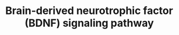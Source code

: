 ---
annotations:
- type: Pathway Ontology
  value: brain-derived neurotrophic factor signaling pathway
authors:
- NetPath
- MaintBot
- Christine Chichester
- Egonw
- Zari
- Evelo
- Mkutmon
- Khanspers
- Eweitz
description: Brain-derived neurotrophic factor (BDNF) is a neurotrophin essential
  for growth, differentiation, plasticity, and survival of neurons. BDNF is also required
  for processes such as energy metabolism, behavior, mental health, learning, memory,
  stress, pain and apoptosis. BDNF is implicated in various neuronal disorders such
  as Alzheimer's disease, Huntington's disease, depression, and bipolar disorder.  BDNF
  binds to tyrosine kinase receptor known as tropomyosin-related kinase B (TrkB).
  It also binds with low affinity to p75 neurotrophin receptor (p75NTR). BDNF and
  its receptors are expressed throughout the central and peripheral nervous system.  BDNF
  signaling is elicited when it dimerizes and binds to TrkB, resulting in the receptor
  dimerization and autophosphorylation. The activation of the receptor results in
  its interaction with molecules such as Shp2, Shc and PLC-gamma. These molecules
  further interact and modify their downstream targets leading to various neuronal
  processes. BDNF activates the signaling cascades such as PLC/PKC, PI3K/Akt, Ras/Erk,
  AMPK/ACC and NFκB pathways. BDNF through PLC/PKC pathway leads to release of intracellular
  calcium and regulation of synaptic plasticity. It also maintains synaptic plasticity
  through cAMP/PKA signaling. Activation of PI3K/Akt pathway through BDNF/TrkB interaction
  inhibits cell apoptosis by decreasing the expression of BIM. However, BDNF/p75NTR
  interaction activates JNK through TRAF6, which leads to apoptosis. Activation of
  JNK3 also leads to proteolytic cleavage of the p75NTR by TACE. PI3K/Akt also leads
  to activation of mTOR pathway and subsequently protein synthesis. Ras/Erk signaling
  is involved in cell proliferation, differentiation and protection of neurons. BDNF
  also leads to neuronal survival through Erk5/Mef pathway. Phosphorylation of synapsin
  by Erk1/2 leads to neurotransmitter release. BDNF signaling leads to nitric oxide
  production through NFκB pathway. BDNF induces neurite outgrowth through activation
  of JAK/STAT, Rac, and Cdc42 pathways. BDNF enhances oxidation of fat through AMPK
  mediated inhibition of ACC. It also plays role in microtubule assembly through inhibition
  of GSK3-beta. It leads to oxidative neuronal necrosis through activation of NCF
  molecules. BDNF also regulates the surface expression of AMPA and NMDA receptors.
  BDNF also regulates the expression of genes leading to processes such as differentiation
  of dendrites and calcification of cementoblast-like cells.  Proteins on this pathway
  have targeted assays available via the [https://assays.cancer.gov/available_assays?wp_id=WP2380
  CPTAC Assay Portal]
last-edited: 2021-12-24
organisms:
- Homo sapiens
redirect_from:
- /index.php/Pathway:WP2380
- /instance/WP2380
schema-jsonld:
- '@context': https://schema.org/
  '@id': https://wikipathways.github.io/pathways/WP2380.html
  '@type': Dataset
  creator:
    '@type': Organization
    name: WikiPathways
  description: Brain-derived neurotrophic factor (BDNF) is a neurotrophin essential
    for growth, differentiation, plasticity, and survival of neurons. BDNF is also
    required for processes such as energy metabolism, behavior, mental health, learning,
    memory, stress, pain and apoptosis. BDNF is implicated in various neuronal disorders
    such as Alzheimer's disease, Huntington's disease, depression, and bipolar disorder.  BDNF
    binds to tyrosine kinase receptor known as tropomyosin-related kinase B (TrkB).
    It also binds with low affinity to p75 neurotrophin receptor (p75NTR). BDNF and
    its receptors are expressed throughout the central and peripheral nervous system.  BDNF
    signaling is elicited when it dimerizes and binds to TrkB, resulting in the receptor
    dimerization and autophosphorylation. The activation of the receptor results in
    its interaction with molecules such as Shp2, Shc and PLC-gamma. These molecules
    further interact and modify their downstream targets leading to various neuronal
    processes. BDNF activates the signaling cascades such as PLC/PKC, PI3K/Akt, Ras/Erk,
    AMPK/ACC and NFκB pathways. BDNF through PLC/PKC pathway leads to release of intracellular
    calcium and regulation of synaptic plasticity. It also maintains synaptic plasticity
    through cAMP/PKA signaling. Activation of PI3K/Akt pathway through BDNF/TrkB interaction
    inhibits cell apoptosis by decreasing the expression of BIM. However, BDNF/p75NTR
    interaction activates JNK through TRAF6, which leads to apoptosis. Activation
    of JNK3 also leads to proteolytic cleavage of the p75NTR by TACE. PI3K/Akt also
    leads to activation of mTOR pathway and subsequently protein synthesis. Ras/Erk
    signaling is involved in cell proliferation, differentiation and protection of
    neurons. BDNF also leads to neuronal survival through Erk5/Mef pathway. Phosphorylation
    of synapsin by Erk1/2 leads to neurotransmitter release. BDNF signaling leads
    to nitric oxide production through NFκB pathway. BDNF induces neurite outgrowth
    through activation of JAK/STAT, Rac, and Cdc42 pathways. BDNF enhances oxidation
    of fat through AMPK mediated inhibition of ACC. It also plays role in microtubule
    assembly through inhibition of GSK3-beta. It leads to oxidative neuronal necrosis
    through activation of NCF molecules. BDNF also regulates the surface expression
    of AMPA and NMDA receptors. BDNF also regulates the expression of genes leading
    to processes such as differentiation of dendrites and calcification of cementoblast-like
    cells.  Proteins on this pathway have targeted assays available via the [https://assays.cancer.gov/available_assays?wp_id=WP2380
    CPTAC Assay Portal]
  keywords:
  - NCAM1
  - IKK1
  - KCNN2
  - RAF1
  - NFATC4
  - MAPK10
  - SHC1
  - GRIN2B
  - NGF
  - GRB2
  - MAP2K5
  - STAT5B
  - DOCK3
  - MAP2K2
  - RPS6KB1
  - PIK3R2
  - MAPK3
  - CEBPB
  - GABRB3
  - SORT1
  - BCL2L11
  - CTNNB1
  - MEF2A
  - GRIA1
  - FYN
  - VAV2
  - PRKCD
  - PIP2
  - YBX1
  - LINGO1
  - IRS1
  - SRC
  - PPP2CA
  - RASGRF1
  - EEF2
  - VAV3
  - SHC4
  - IkkG
  - DOK5
  - TIAM1
  - CDH2
  - CFL1
  - IP3
  - MAPK14
  - CSNK2A1
  - ELK1
  - SIRPA
  - NTRK3
  - FRS2
  - PIK3R1
  - MAP2K1
  - CREB1
  - SHC2
  - PIK3CA
  - ADAM17
  - IGF2BP1
  - GRIN1
  - PTPRF
  - EGR1
  - DAG
  - BMP2
  - CRTC1
  - MAPK7
  - GNB2L1
  - PTPN11
  - STAT5A
  - PDPK1
  - PLCG1
  - RPS6
  - EIF2S2
  - EGR2
  - CAMK2
  - BAD
  - CASP3
  - IRS2
  - MARCKS
  - SQSTM1
  - RPS6KA3
  - PIP3
  - KCNA3
  - PRKAA2
  - CDKL5
  - RHOG
  - CDK5
  - HRAS
  - CDK5R1
  - ACACB
  - NCK1
  - CDC42
  - RAB3A
  - MTOR
  - MAP3K2
  - STAT3
  - AKT1
  - FOXO3
  - RPS6KA1
  - CAMK1
  - PRKAA1
  - EIF4E
  - PTK2B
  - STAT1
  - FOS
  - ALPL
  - KIDINS220
  - SH2B
  - GRIA2
  - MEF2C
  - MAPK9
  - FRS3
  - APC
  - NFKB1
  - RAC1
  - SHC3
  - SYN1
  - EIF4EBP1
  - KSR1
  - GRIA3
  - MAP3K1
  - RELA
  - JUN
  - TRAF6
  - GSK3B
  - cAMP
  - BDNF
  - RPS6KA5
  - GRIP1
  - CNR1
  - NTRK2
  - DPYSL2
  - SH2B2
  - NCK2
  - CAMK4
  - CYFIP1
  - RAP1A
  - NSF
  - MAPK8
  - NCF1
  - TSC2
  - EIF2S1
  - SPP1
  - NGFR
  - NCF2
  - JAK2
  - NFKBIA
  - DLG1
  - MAPT
  - NTRK1
  - RANBP9
  - IKK2
  - MAPK1
  - NTF3
  license: CC0
  name: Brain-derived neurotrophic factor (BDNF) signaling pathway
seo: CreativeWork
title: Brain-derived neurotrophic factor (BDNF) signaling pathway
wpid: WP2380
---
